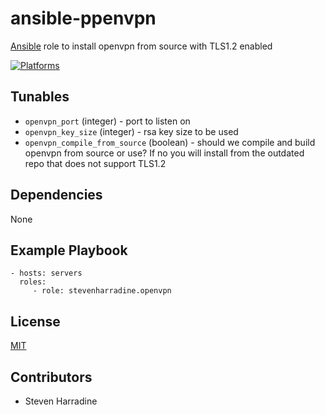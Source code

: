 # ansible-ppenvpn
[Ansible](http://www.ansible.com/) role to install openvpn from source with TLS1.2 enabled

[![Platforms](http://img.shields.io/badge/platforms-ubuntu-lightgrey.svg?style=flat)](#)

Tunables
--------
* `openvpn_port` (integer) - port to listen on
* `openvpn_key_size` (integer) - rsa key size to be used
* `openvpn_compile_from_source` (boolean) - should we compile and build openvpn from source or use?  If no you will install from the outdated repo that does not support TLS1.2

Dependencies
------------
None

Example Playbook
----------------
    - hosts: servers
      roles:
         - role: stevenharradine.openvpn

License
-------
[MIT](https://tldrlegal.com/license/mit-license)

Contributors
------------
* Steven Harradine
